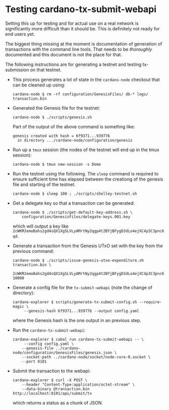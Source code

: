 # Testing cardano-tx-submit-webapi

Setting this up for testing and for actual use on a real network is significantly more difficult
than it should be. This is definitely not ready for end users yet.

The biggest thing missing at the moment is documentation of generation of transactions with the
command line tools. That needs to be *thoroughly* documented and this document is not the place
for that.

The following instructions are for generating a testnet and testing tx-submission on that testnet.

* This process generates a lot of state in the `cardano-node` checkout that can be cleaned up using:
    ```
    cardano-node $ rm -rf configuration/GenesisFiles/ db-* logs/ transaction.bin
    ```

* Generated the Genesis file for the testnet:
    ```
    cardano-node $ ./scripts/genesis.sh
    ```
  Part of the output of the above command is somethng like:
    ```
    genesis created with hash = 6f9371...939776
      in directory .../cardano-node/configuration/genesis
    ```

* Run up a `tmux` session (the nodes of the testnet will end up in the tmux session):
    ```
    cardano-node $ tmux new-session -s Demo
    ```

* Run the testnet using the following. The `sleep` command is required to ensure sufficient time
  has elapsed between the creationg of the genesis file and starting of the testnet.
    ```
    cardano-node $ sleep 100 ; ./scripts/shelley-testnet.sh
    ```

* Get a delegate key so that a transaction can be generated:
    ```
    cardano-node $ ./scripts/get-default-key-address.sh \
        configuration/GenesisFiles/delegate-keys.001.key
    ````
  which will output a key like `2cWKMJemoBahs2gd4sQX1XgSLVLyAMrtNy2qgp4t2BYjBFygD3dLo4ejXC4p3C3pnc6qd`.

* Generate a transaction from the Genesis UTxO set with the key from the previous command:
    ```
    cardano-node $ ./scripts/issue-genesis-utxo-expenditure.sh transaction.bin \
        2cWKMJemoBahs2gd4sQX1XgSLVLyAMrtNy2qgp4t2BYjBFygD3dLo4ejXC4p3C3pnc6qd 10000
    ```

* Generate a config file for the `tx-submit-webapi` (note the change of directory):
    ```
    cardano-explorer $ scripts/generate-tx-submit-config.sh --require-magic \
         --genesis-hash 6f9371...939776 --output config.yaml
    ```
    where the Genesis hash is the one output in an previous step.

* Run the `cardano-tx-submit-webapi`:
    ```
    cardano-explorer $ cabal run cardano-tx-submit-webapi -- \
         --config config.yaml \
        --genesis-file ../cardano-node/configuration/GenesisFiles/genesis.json \
        --socket-path ../cardano-node/socket/node-core-0.socket \
        --port 8101
    ```

* Submit the transaction to the webapi:
    ```
    cardano-explorer $ curl -X POST \
        --header "Content-Type:application/octet-stream" \
        --data-binary @transaction.bin http://localhost:8101/api/submit/tx
    ```
  which returns a status as a chunk of JSON.
